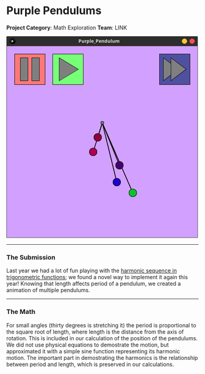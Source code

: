 # Purple Pendulums

**Project Category**: Math Exploration
**Team**: LINK

![purple-pendulums][0]

---

### The Submission
Last year we had a lot of fun playing with the [harmonic sequence in trigonometric functions][1]; we found a novel way to implement it again this year! Knowing that length affects period of a pendulum, we created a animation of multiple pendulums.

---

### The Math
For small angles (thirty degrees is stretching it) the period is proportional to the square root of length, where length is the distance from the axis of rotation. This is included in our calculation of the position of the pendulums. We did not use physical equations to demostrate the motion, but approximated it with a simple sine function representing its harmonic motion. The important part in demostrating the harmonics is the relationship between period and length, which is preserved in our calculations.


[0]: ./img/purple-pendulums.png
[1]: https://github.com/Poobaloofa/howitfeelstochew5gum/tree/master/Stacked%20Sine%20-%20Dynamic%20Wall
